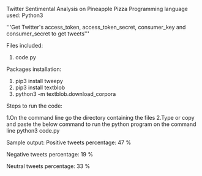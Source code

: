 Twitter Sentimental Analysis on Pineapple Pizza 
Programming language used: Python3

'''Get Twitter's access_token, access_token_secret, consumer_key and consumer_secret to get tweets''' 

Files included:
1. code.py

Packages installation:

1. pip3 install tweepy
2. pip3 install textblob
3. python3 -m textblob.download_corpora

Steps to run the code:

1.On the command line go the directory containing the files
2.Type or copy and paste the below command to run the python program on the command line
       python3 code.py
       
Sample output:
Positive tweets percentage: 47 %

Negative tweets percentage: 19 %

Neutral tweets percentage: 33 %
